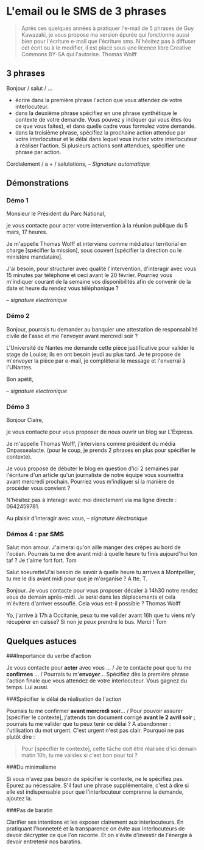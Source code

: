 # L'email ou le SMS de 3 phrases

> Après ces quelques années à pratiquer l'e-mail de 5 phrases de Guy Kawazaki, je vous propose ma version épurée qui fonctionne aussi bien pour l'écriture e-mail que l'écriture sms. N'hésitez pas à diffuser cet écrit ou à le modifier, il est placé sous une licence libre Creative Commons BY-SA qui l'autorise. Thomas Wolff

## 3 phrases

Bonjour / salut / … 

* écrire dans la première phrase l'action que vous attendez de votre interlocuteur.
* dans la deuxième phrase spécifiez en une phrase synthétique le contexte de votre demande. Vous pouvez y indiquer qui vous êtes (ou ce que vous faites), et dans quelle cadre vous formulez votre demande.
* dans la troisième phrase, spécifiez la prochaine action attendue par votre interlocuteur et le délai dans lequel vous invitez votre interlocuteur à réaliser l'action. Si plusieurs actions sont attendues, spécifier une phrase par action. 

Cordialement / a + / salutations, 
–
*Signature automatique*

## Démonstrations

### Démo 1

Monsieur le Président du Parc National, 

je vous contacte pour acter votre intervention à la réunion publique du 5 mars, 17 heures. 

Je m'appelle Thomas Wolff et interviens comme médiateur territorial en charge [spécifier la mission], sous couvert [spécifier la direction ou le ministère mandataire]. 

J'ai besoin, pour structurer avec qualité l'intervention, d'interagir avec vous 15 minutes par téléphone et ceci avant le 20 février. Pourriez vous m'indiquer courant de la semaine vos disponibilités afin de convenir de la date et heure du rendez vous téléphonique ? 

–
*signature electronique*

### Démo  2 

Bonjour, 
pourrais tu demander au banquier une attestation de responsabilité civile de l'asso et me l'envoyer avant mercredi soir ? 

L'Université de Nantes me demande cette pièce justificative pour valider le stage de Louise; ils en ont besoin jeudi au plus tard. 
Je te propose de m'envoyer la pièce par e-mail, je complêterai le message et l'enverrai à l'UNantes. 

Bon apétit,

–
*signature electronique*

### Démo 3

Bonjour Claire,

je vous contacte pour vous proposer de nous ouvrir un blog sur L'Express. 

Je m'appelle Thomas Wolff, j'interviens comme président du média Onpassealacte. (pour le coup, je prends 2 phrases en plus pour spécifier le contexte). 

Je vous propose de débuter le blog en question d'ici 2 semaines par l'écriture d'un article qu'un journaliste de notre équipe vous soumettra avant mercredi prochain. Pourriez vous m'indiquer si la manière de procéder vous convient ? 

N'hésitez pas à interagir avec moi directement via ma ligne directe : 0642459781. 

Au plaisir d'interagir avec vous,
–
*signature électronique*

### Démos 4 : par SMS

Salut mon amour. J'aimerai qu'on aille manger des crêpes au bord de l'océan. Pourrais tu me dire avant midi à quelle heure tu finis aujourd'hui ton taf ? Je t'aime fort fort. Tom

Salut soeurette!J'ai besoin de savoir à quelle heure tu arrives à Montpellier, tu me le dis avant midi pour que je m'organise ? A tte. T. 

Bonjour. Je vous contacte pour vous proposer décaler à 14h30 notre rendez vous de demain après-midi. Je serai dans les déplacements et cela m'évitera d'arriver essouflé. Cela vous est-il possible ? Thomas Wolff

Yo, j'arrive à 17h à Occitanie, peux tu me valider avant 16h que tu viens m'y récupérer en caisse? Si non je peux prendre le bus. Merci ! Tom

## Quelques astuces

###Importance du verbe d'action

Je vous contacte pour **acter** avec vous … / Je te contacte pour que tu me **confirmes** … / Pourrais tu m'**envoyer**… 
Spécifiez dès la première phrase l'action finale que vous attendez de votre interlocuteur. Vous gagnez du temps. Lui aussi. 

###Spécifier le délai de réalisation de l'action

Pourrais tu me confirmer **avant mercredi soir**… / Pour pouvoir assurer [spécifier le contexte], j'attends ton document corrigé **avant le 2 avril soir** ; pourrais tu me valider que tu peux tenir ce délai ? 
A abandonner : l'utilisation du mot urgent. C'est urgent n'est pas clair. Pourquoi ne pas plutôt dire :

> Pour [spécifier le contexte], cette tâche doit être réalisée d'ici demain matin 10h, tu me valides si c'est bon pour toi ? 

###Du minimalisme

Si vous n'avez pas besoin de spécifier le contexte, ne le spécifiez pas. Epurez au nécessaire. S'il faut une phrase supplémentaire, c'est à dire si elle est indispensable pour que l'interlocuteur comprenne la demande, ajoutez la. 

###Pas de baratin

Clarifier ses intentions et les exposer clairement aux interlocuteurs. En pratiquant l'honneteté et la transparence on évite aux interlocuteurs de devoir décrypter ce que l'on raconte. Et on s'évite d'investir de l'énergie à devoir entretenir nos baratins. 
